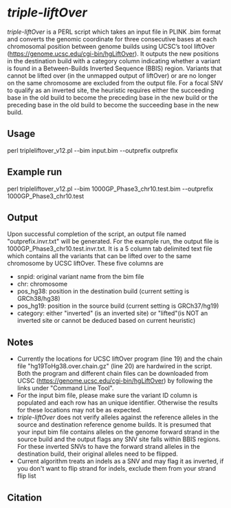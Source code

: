 # *triple-liftOver*

*triple-liftOver* is a PERL script which takes an input file in PLINK .bim format and converts the genomic coordinate for three consecutive bases at each chromosomal position between genome builds using UCSC’s tool liftOver (https://genome.ucsc.edu/cgi-bin/hgLiftOver). It outputs the new positions in the destination build with a category column indicating whether a variant is found in a Between-Builds Inverted Sequence (BBIS) region. Variants that cannot be lifted over (in the unmapped output of liftOver) or are no longer on the same chromosome are excluded from the output file. For a focal SNV to qualify as an inverted site, the heuristic requires either the succeeding base in the old build to become the preceding base in the new build or the preceding base in the old build to become the succeeding base in the new build. 

## Usage ##
perl tripleliftover_v12.pl --bim input.bim --outprefix outprefix

## Example run ##
perl tripleliftover_v12.pl --bim 1000GP_Phase3_chr10.test.bim --outprefix 1000GP_Phase3_chr10.test

## Output
Upon successful completion of the script, an output file  named "outprefix.invr.txt" will be generated. For the example run, the output file is 1000GP_Phase3_chr10.test.invr.txt. It is a 5 column tab delimited text file which contains all the variants that can be lifted over to the same chromosome by UCSC liftOver. These five columns are
- snpid: original variant name from the bim file
- chr: chromosome
- pos_hg38: position in the destination build (current setting is GRCh38/hg38)
- pos_hg19: position in the source build (current setting is GRCh37/hg19)
- category: either "inverted" (is an inverted site) or "lifted"(is NOT an inverted site or cannot be deduced based on current heuristic) 

## Notes ##

-  Currently the locations for UCSC liftOver program (line 19) and the chain file "hg19ToHg38.over.chain.gz" (line 20) are hardwired in the script. Both the program and different chain files can be downloaded from UCSC (https://genome.ucsc.edu/cgi-bin/hgLiftOver) by following the links under "Command Line Tool".
-  For the input bim file, please make sure the variant ID column is populated and each row has an unique identifier. Otherwise the results for these locations may not be as expected.
-  *triple-liftOver* does not verify alleles against the reference alleles in the source and destination reference genome builds. It is presumed that your input bim file contains alleles on the genome forward strand in the source build and the output flags any SNV site falls within BBIS regions. For these inverted SNVs to have the forward strand alleles in the destination build, their original alleles need to be flipped.
-  Current algorithm treats an indels as a SNV and may flag it as inverted, if you don't want to flip strand for indels, exclude them from your strand flip list
 
 ## Citation ##

